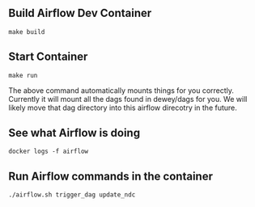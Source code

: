 

## Build Airflow Dev Container

```shell
make build
```

## Start Container

```shell
make run
```

The above command automatically mounts things for you correctly. Currently it
will mount all the dags found in dewey/dags for you. We will likely move that
dag directory into this airflow direcotry in the future.

## See what Airflow is doing

```shell
docker logs -f airflow
```

## Run Airflow commands in the container

```shell
./airflow.sh trigger_dag update_ndc
```


